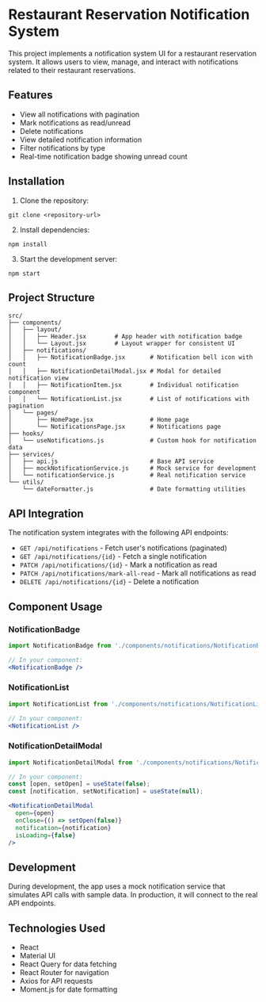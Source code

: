 # Restaurant Reservation Notification System

This project implements a notification system UI for a restaurant reservation system. It allows users to view, manage, and interact with notifications related to their restaurant reservations.

## Features

- View all notifications with pagination
- Mark notifications as read/unread
- Delete notifications
- View detailed notification information
- Filter notifications by type
- Real-time notification badge showing unread count

## Installation

1. Clone the repository:
```
git clone <repository-url>
```

2. Install dependencies:
```
npm install
```

3. Start the development server:
```
npm start
```

## Project Structure

```
src/
├── components/
│   ├── layout/
│   │   ├── Header.jsx        # App header with notification badge
│   │   └── Layout.jsx        # Layout wrapper for consistent UI
│   ├── notifications/
│   │   ├── NotificationBadge.jsx       # Notification bell icon with count
│   │   ├── NotificationDetailModal.jsx # Modal for detailed notification view
│   │   ├── NotificationItem.jsx        # Individual notification component
│   │   └── NotificationList.jsx        # List of notifications with pagination
│   └── pages/
│       ├── HomePage.jsx                # Home page
│       └── NotificationsPage.jsx       # Notifications page
├── hooks/
│   └── useNotifications.js             # Custom hook for notification data
├── services/
│   ├── api.js                          # Base API service
│   ├── mockNotificationService.js      # Mock service for development
│   └── notificationService.js          # Real notification service
└── utils/
    └── dateFormatter.js                # Date formatting utilities
```

## API Integration

The notification system integrates with the following API endpoints:

- `GET /api/notifications` - Fetch user's notifications (paginated)
- `GET /api/notifications/{id}` - Fetch a single notification
- `PATCH /api/notifications/{id}` - Mark a notification as read
- `PATCH /api/notifications/mark-all-read` - Mark all notifications as read
- `DELETE /api/notifications/{id}` - Delete a notification

## Component Usage

### NotificationBadge

```jsx
import NotificationBadge from './components/notifications/NotificationBadge';

// In your component:
<NotificationBadge />
```

### NotificationList

```jsx
import NotificationList from './components/notifications/NotificationList';

// In your component:
<NotificationList />
```

### NotificationDetailModal

```jsx
import NotificationDetailModal from './components/notifications/NotificationDetailModal';

// In your component:
const [open, setOpen] = useState(false);
const [notification, setNotification] = useState(null);

<NotificationDetailModal
  open={open}
  onClose={() => setOpen(false)}
  notification={notification}
  isLoading={false}
/>
```

## Development

During development, the app uses a mock notification service that simulates API calls with sample data. In production, it will connect to the real API endpoints.

## Technologies Used

- React
- Material UI
- React Query for data fetching
- React Router for navigation
- Axios for API requests
- Moment.js for date formatting
